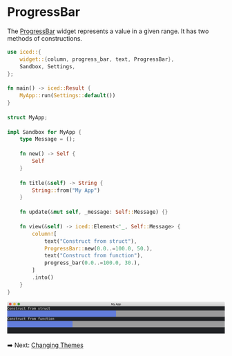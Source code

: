 # ProgressBar

The [ProgressBar](https://docs.iced.rs/iced/widget/progress_bar/struct.ProgressBar.html) widget represents a value in a given range.
It has two methods of constructions.

```rust
use iced::{
    widget::{column, progress_bar, text, ProgressBar},
    Sandbox, Settings,
};

fn main() -> iced::Result {
    MyApp::run(Settings::default())
}

struct MyApp;

impl Sandbox for MyApp {
    type Message = ();

    fn new() -> Self {
        Self
    }

    fn title(&self) -> String {
        String::from("My App")
    }

    fn update(&mut self, _message: Self::Message) {}

    fn view(&self) -> iced::Element<'_, Self::Message> {
        column![
            text("Construct from struct"),
            ProgressBar::new(0.0..=100.0, 50.),
            text("Construct from function"),
            progress_bar(0.0..=100.0, 30.),
        ]
        .into()
    }
}
```

![ProgressBar](./pic/progressbar.png)

:arrow_right:  Next: [Changing Themes](./changing_themes.md)
